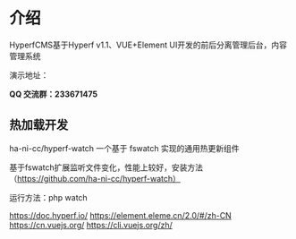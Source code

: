 # 介绍

HyperfCMS基于Hyperf v1.1、VUE+Element UI开发的前后分离管理后台，内容管理系统

演示地址：

**QQ 交流群：233671475**

## 热加载开发

ha-ni-cc/hyperf-watch 一个基于 fswatch 实现的通用热更新组件

基于fswatch扩展监听文件变化，性能上较好，安装方法（https://github.com/ha-ni-cc/hyperf-watch）

运行方法：php watch




https://doc.hyperf.io/
https://element.eleme.cn/2.0/#/zh-CN
https://cn.vuejs.org/
https://cli.vuejs.org/zh/


